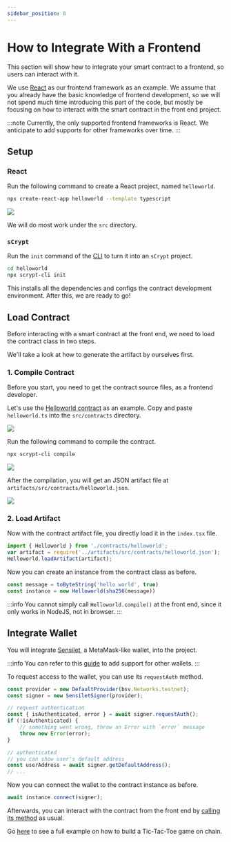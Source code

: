 ```yaml
---
sidebar_position: 8
---
```


# How to Integrate With a Frontend

This section will show how to integrate your smart contract to a frontend, so users can interact with it.

We use [React](https://reactjs.org/) as our frontend framework as an example. We assume that you already have the basic knowledge of frontend development, so we will not spend much time introducing this part of the code, but mostly be focusing on how to interact with the smart contract in the front end project.

:::note
Currently, the only supported frontend frameworks is React. We anticipate to add supports for other frameworks over time.
:::

## Setup

### React

Run the following command to create a React project, named `helloworld`.

```bash
npx create-react-app helloworld --template typescript
```

![](../static/img/react-scaffold.png)

We will do most work under the `src` directory.

### `sCrypt`

Run the `init` command of the [CLI](./installation.md#the-scrypt-cli-tool) to turn it into an `sCrypt` project.

```bash
cd helloworld
npx scrypt-cli init
```

This installs all the dependencies and configs the contract development environment.
After this, we are ready to go!

## Load Contract

Before interacting with a smart contract at the front end, we need to load the contract class in two steps.


We'll take a look at how to generate the artifact by ourselves first.

### 1. Compile Contract

Before you start, you need to get the contract source files, as a frontend developer.

Let's use the [Helloworld contract](./tutorials/hello-world.md) as an example. Copy and paste `helloworld.ts` into the `src/contracts` directory.

![](../static/img/copy-contract-source.png)

Run the following command to compile the contract.

```bash
npx scrypt-cli compile
```

![](../static/img/scrypt-cli-compile.png)

After the compilation, you will get an JSON artifact file at `artifacts/src/contracts/helloworld.json`.

![](../static/img/contract-artifacts.png)

### 2. Load Artifact

Now with the contract artifact file, you directly load it in the `index.tsx` file.

```ts
import { Helloworld } from './contracts/helloworld';
var artifact = require('../artifacts/src/contracts/helloworld.json');
Helloworld.loadArtifact(artifact);
```

Now you can create an instance from the contract class as before.
```ts
const message = toByteString('hello world', true)
const instance = new Helloworld(sha256(message))
```

:::info
You cannot simply call `Helloworld.compile()` at the front end, since it only works in NodeJS, not in browser.
:::

## Integrate Wallet

You will integrate [Sensilet](https://sensilet.com/), a MetaMask-like wallet, into the project.

:::info
You can refer to this [guide](./advanced/how-to-add-a-signer.md) to add support for other wallets.
:::

To request access to the wallet, you can use its `requestAuth` method. 

```ts
const provider = new DefaultProvider(bsv.Networks.testnet);
const signer = new SensiletSigner(provider);

// request authentication
const { isAuthenticated, error } = await signer.requestAuth();
if (!isAuthenticated) {
    // something went wrong, throw an Error with `error` message
    throw new Error(error);
}

// authenticated
// you can show user's default address
const userAddress = await signer.getDefaultAddress();
// ...
```

Now you can connect the wallet to the contract instance as before.
```ts
await instance.connect(signer);
```

Afterwards, you can interact with the contract from the front end by [calling its method](./how-to-deploy-and-call-a-contract/how-to-deploy-and-call-a-contract.md#contract-call) as usual.

Go [here](https://learn.scrypt.io) to see a full example on how to build a Tic-Tac-Toe game on chain.
